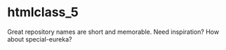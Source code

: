 # htmlclass_5
Great repository names are short and memorable. Need inspiration? How about special-eureka? 
